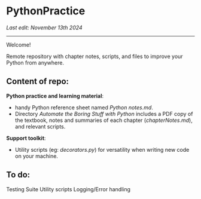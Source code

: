 # PythonPractice
*Last edit: November 13th 2024*

---

Welcome!

Remote repository with chapter notes, scripts, and files to improve your Python from anywhere.

## Content of repo:
**Python practice and learning material**:
- handy Python reference sheet named *Python notes.md*.
- Directory *Automate the Boring Stuff with Python* includes a PDF copy of the textbook, notes and summaries of each chapter (*chapterNotes.md*), and relevant scripts.

**Support toolkit**:
- Utility scripts (eg: *decorators.py*) for versatility when writing new code on your machine.

## To do:
Testing Suite
Utility scripts
Logging/Error handling
